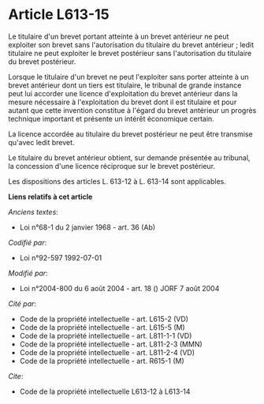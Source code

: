 # Article L613-15

Le titulaire d'un brevet portant atteinte à un brevet antérieur ne peut exploiter son brevet sans l'autorisation du titulaire
du brevet antérieur ; ledit titulaire ne peut exploiter le brevet postérieur sans l'autorisation du titulaire du brevet
postérieur.

Lorsque le titulaire d'un brevet ne peut l'exploiter sans porter atteinte à un brevet antérieur dont un tiers est titulaire,
le tribunal de grande instance peut lui accorder une licence d'exploitation du brevet antérieur dans la mesure nécessaire à
l'exploitation du brevet dont il est titulaire et pour autant que cette invention constitue à l'égard du brevet antérieur un
progrès technique important et présente un intérêt économique certain.

La licence accordée au titulaire du brevet postérieur ne peut être transmise qu'avec ledit brevet.

Le titulaire du brevet antérieur obtient, sur demande présentée au tribunal, la concession d'une licence réciproque sur le
brevet postérieur.

Les dispositions des articles L. 613-12 à L. 613-14 sont applicables.

**Liens relatifs à cet article**

_Anciens textes_:

  - Loi n°68-1 du 2 janvier 1968 - art. 36 (Ab)

_Codifié par_:

  - Loi n°92-597 1992-07-01

_Modifié par_:

  - Loi n°2004-800 du 6 août 2004 - art. 18 () JORF 7 août 2004

_Cité par_:

  - Code de la propriété intellectuelle - art. L615-2 (VD)
  - Code de la propriété intellectuelle - art. L615-5 (M)
  - Code de la propriété intellectuelle - art. L811-1-1 (VD)
  - Code de la propriété intellectuelle - art. L811-2-3 (MMN)
  - Code de la propriété intellectuelle - art. L811-2-4 (VD)
  - Code de la propriété intellectuelle - art. R615-1 (M)

_Cite_:

  - Code de la propriété intellectuelle L613-12 à L613-14
